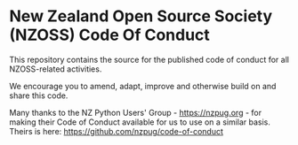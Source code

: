 # New Zealand Open Source Society (NZOSS) Code Of Conduct

This repository contains the source for the published code of conduct for all NZOSS-related activities.

We encourage you to amend, adapt, improve and otherwise build on and share this code.

Many thanks to the NZ Python Users' Group - https://nzpug.org - for making their Code of Conduct available for us to use on a similar basis. Theirs is here: https://github.com/nzpug/code-of-conduct
